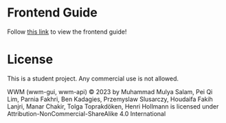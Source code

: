 # Frontend Guide

Follow [this link](https://github.com/SWE-Team404/wwm-gui/blob/main/FrontEnd-Guide.md) to view the frontend guide!

# License
This is a student project. Any commercial use is not allowed.

 WWM (wwm-gui, wwm-api) © 2023 by Muhammad Mulya Salam, Pei Qi Lim, Parnia Fakhri, Ben Kadagies, Przemyslaw Slusarczy, Houdaifa Fakih Lanjri, Manar Chakir, Tolga Toprakdöken, Henri Hollmann is licensed under Attribution-NonCommercial-ShareAlike 4.0 International 
